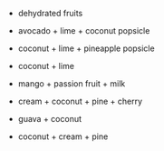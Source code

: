 
- dehydrated fruits

- avocado + lime + coconut popsicle
- coconut + lime + pineapple popsicle
- coconut + lime
- mango + passion fruit + milk
- cream + coconut + pine + cherry
- guava + coconut
- coconut + cream + pine
